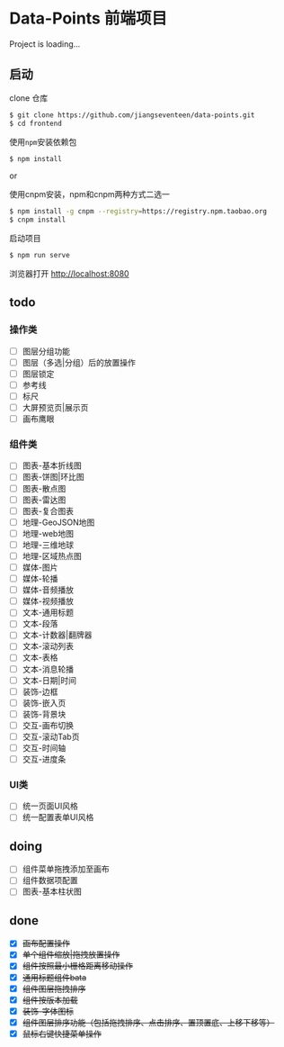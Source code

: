 # Data-Points 前端项目

Project is loading...

## 启动

clone 仓库

```bash
$ git clone https://github.com/jiangseventeen/data-points.git
$ cd frontend
```

使用`npm`安装依赖包
```bash
$ npm install
```
or

使用cnpm安装，npm和cnpm两种方式二选一
```bash
$ npm install -g cnpm --registry=https://registry.npm.taobao.org
$ cnpm install
```


启动项目
```bash
$ npm run serve
```
浏览器打开 [http://localhost:8080](http://localhost:8080)

## todo

### 操作类
- [ ] 图层分组功能
- [ ] 图层（多选|分组）后的放置操作
- [ ] 图层锁定
- [ ] 参考线
- [ ] 标尺
- [ ] 大屏预览页|展示页
- [ ] 画布鹰眼

### 组件类
- [ ] 图表-基本折线图
- [ ] 图表-饼图|环比图
- [ ] 图表-散点图
- [ ] 图表-雷达图
- [ ] 图表-复合图表
- [ ] 地理-GeoJSON地图
- [ ] 地理-web地图
- [ ] 地理-三维地球
- [ ] 地理-区域热点图
- [ ] 媒体-图片
- [ ] 媒体-轮播
- [ ] 媒体-音频播放
- [ ] 媒体-视频播放
- [ ] 文本-通用标题
- [ ] 文本-段落
- [ ] 文本-计数器|翻牌器
- [ ] 文本-滚动列表
- [ ] 文本-表格
- [ ] 文本-消息轮播
- [ ] 文本-日期|时间
- [ ] 装饰-边框
- [ ] 装饰-嵌入页
- [ ] 装饰-背景块
- [ ] 交互-画布切换
- [ ] 交互-滚动Tab页
- [ ] 交互-时间轴
- [ ] 交互-进度条

### UI类
- [ ] 统一页面UI风格
- [ ] 统一配置表单UI风格

## doing
- [ ] 组件菜单拖拽添加至画布
- [ ] 组件数据项配置
- [ ] 图表-基本柱状图

## done
- [x] ~~画布配置操作~~
- [x] ~~单个组件缩放|拖拽放置操作~~
- [x] ~~组件按照最小栅格距离移动操作~~
- [x] ~~通用标题组件bata~~
- [x] ~~组件图层拖拽排序~~
- [x] ~~组件按版本加载~~
- [x] ~~装饰-字体图标~~
- [x] ~~组件图层排序功能（包括拖拽排序、点击排序、置顶置底、上移下移等）~~
- [x] ~~鼠标右键快捷菜单操作~~